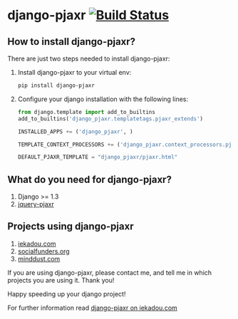 # django-pjaxr [![Build Status](https://secure.travis-ci.org/iekadou/django-pjaxr.png)](http://travis-ci.org/iekadou/django-pjaxr)

## How to install django-pjaxr?

There are just two steps needed to install django-pjaxr:

1. Install django-pjaxr to your virtual env:

	```bash
	pip install django-pjaxr
	```

2. Configure your django installation with the following lines:

	```python
	from django.template import add_to_builtins
	add_to_builtins('django_pjaxr.templatetags.pjaxr_extends')
	
	INSTALLED_APPS += ('django_pjaxr', )
	
	TEMPLATE_CONTEXT_PROCESSORS += ('django_pjaxr.context_processors.pjaxr_information',)
	
	DEFAULT_PJAXR_TEMPLATE = "django_pjaxr/pjaxr.html"
	```

## What do you need for django-pjaxr?

1. Django >= 1.3
2. [jquery-pjaxr](https://github.com/minddust/jquery-pjaxr)

## Projects using django-pjaxr

1. [iekadou.com](http://www.iekadou.com/page/)
2. [socialfunders.org](https://socialfunders.org/)
3. [minddust.com](https://minddust.com/)

If you are using django-pjaxr, please contact me, and tell me in which projects you are using it. Thank you!

Happy speeding up your django project!

For further information read [django-pjaxr on iekadou.com](http://www.iekadou.com/page/programming/django-pjaxr)
